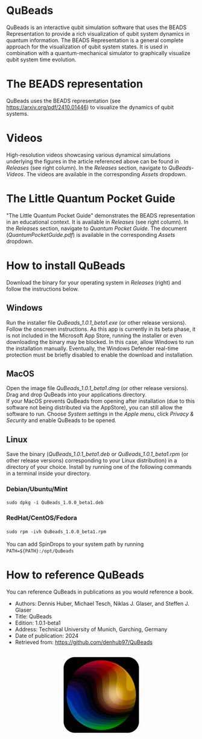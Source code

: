 # QuBeads
QuBeads is an interactive qubit simulation software that uses the BEADS Representation to provide a rich visualization of qubit system dynamics in quantum information. The BEADS Representation is a general complete approach for the visualization of qubit system states. It is used in combination with a quantum-mechanical simulator to graphically visualize qubit system time evolution.

# The BEADS representation
QuBeads uses the BEADS representation (see https://arxiv.org/pdf/2410.01446) to visualize the dynamics of qubit systems.
# Videos
High-resolution videos showcasing various dynamical simulations underlying the figures in the article referenced above can be found in *Releases* (see right column). In the *Releases* section, navigate to *QuBeads-Videos*. The videos are available in the corresponding *Assets* dropdown.
# The Little Quantum Pocket Guide
"The Little Quantum Pocket Guide" demonstrates the BEADS representation in an educational context. It is available in *Releases* (see right column). In the *Releases* section, navigate to *Quantum Pocket Guide*. The document (*QuantumPocketGuide.pdf*) is available in the corresponding *Assets* dropdown.

# How to install QuBeads
Download the binary for your operating system in *Releases* (right) and follow the instructions below.
## Windows
Run the installer file *QuBeads_1.0.1_beta1.exe* (or other release versions). Follow the onscreen instructions. As this app is currently in its beta phase, it is not included in the Microsoft App Store, running the installer or even downloading the binary may be blocked. In this case, allow Windows to run the installation manually. Eventually, the Windows Defender real-time protection must be briefly disabled to enable the download and installation.
## MacOS
Open the image file *QuBeads_1.0.1_beta1.dmg* (or other release versions). Drag and drop QuBeads into your applications directory.<br>
If your MacOS prevents QuBeads from opening after installation (due to this software not being distributed via the AppStore), you can still allow the software to run. Choose *System settings* in the *Apple menu*, click *Privacy & Security* and enable QuBeads to be opened.
## Linux
Save the binary (*QuBeads_1.0.1_beta1.deb* or *QuBeads_1.0.1_beta1.rpm* (or other release versions) corresponding to your Linux distribution) in a directory of your choice. Install by running one of the following commands in a terminal inside your directory.
### Debian/Ubuntu/Mint
`sudo dpkg -i QuBeads_1.0.0_beta1.deb`
### RedHat/CentOS/Fedora
`sudo rpm -ivh QuBeads_1.0.0_beta1.rpm`<br><br>
You can add SpinDrops to your system path by running<br>
`PATH=${PATH}:/opt/QuBeads`

# How to reference QuBeads
You can reference QuBeads in publications as you would reference a book.
* Authors: Dennis Huber, Michael Tesch, Niklas J. Glaser, and Steffen J. Glaser
* Title: QuBeads
* Edition: 1.0.1-beta1
* Address: Technical University of Munich, Garching, Germany
* Date of publication: 2024
* Retrieved from: https://github.com/denhub97/QuBeads

<br>

<img src="QuBeadsIcon.png" style="width: 200px; height: 200px; display: block; float: none; margin-left: auto; margin-right: auto;">
